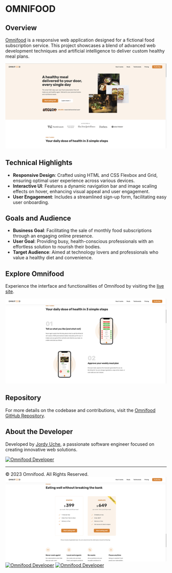 # OMNIFOOD

## Overview
[Omnifood](https://uche-jordy-omnifood.netlify.app/) is a responsive web application designed for a fictional food subscription service. This project showcases a blend of advanced web development techniques and artificial intelligence to deliver custom healthy meal plans.

![Omnifood Screenshot](Images/1.png)

## Technical Highlights
- **Responsive Design**: Crafted using HTML and CSS Flexbox and Grid, ensuring optimal user experience across various devices.
- **Interactive UI**: Features a dynamic navigation bar and image scaling effects on hover, enhancing visual appeal and user engagement.
- **User Engagement**: Includes a streamlined sign-up form, facilitating easy user onboarding.

## Goals and Audience
- **Business Goal**: Facilitating the sale of monthly food subscriptions through an engaging online presence.
- **User Goal**: Providing busy, health-conscious professionals with an effortless solution to nourish their bodies.
- **Target Audience**: Aimed at technology lovers and professionals who value a healthy diet and convenience.

## Explore Omnifood
Experience the interface and functionalities of Omnifood by visiting the [live site](https://uche-jordy-omnifood.netlify.app/). 

[![Omnifood Interface](Images/2.png)](https://uche-jordy-omnifood.netlify.app/)

## Repository
For more details on the codebase and contributions, visit the [Omnifood GitHub Repository](https://github.com/UniLife-Projects/Omnifood-Project.git).

## About the Developer
Developed by [Jordy Uche](https://github.com/UniLife-Projects), a passionate software engineer focused on creating innovative web solutions.

[![Omnifood Developer](Images/3.png)](https://github.com/UniLife-Projects)

---
© 2023 Omnifood. All Rights Reserved.
[![Omnifood Developer](Images/4.png)](https://github.com/UniLife-Projects)
[![Omnifood Developer](Images/5.png)](https://github.com/UniLife-Projects)
[![Omnifood Developer](Images/6.png)](https://github.com/UniLife-Projects)

